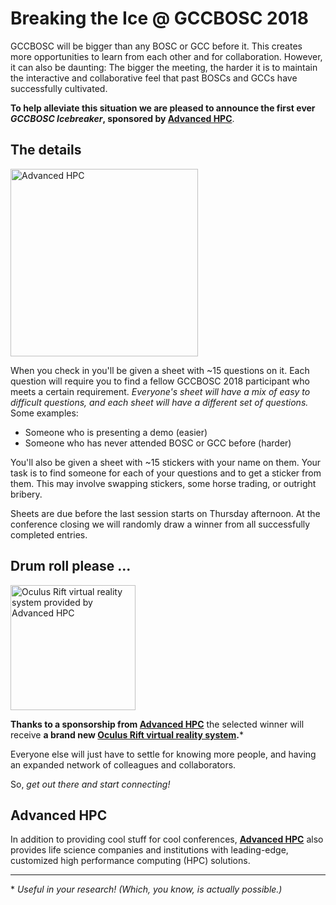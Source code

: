 <slot name="/events/gccbosc2018/header" />

# Breaking the Ice @ GCCBOSC 2018

GCCBOSC will be bigger than any BOSC or GCC before it.  This creates more opportunities to learn from each other and for collaboration.  However, it can also be daunting:  The bigger the meeting, the harder it is to maintain the interactive and collaborative feel that past BOSCs and GCCs have successfully cultivated.

**To help alleviate this situation we are pleased to announce the first ever *GCCBOSC Icebreaker*, sponsored by [Advanced HPC](https://www.advancedhpc.com/industries/life-sciences/)**.

## The details

[<img class="float-right" src="/src/events/gccbosc2018/sponsors/advanced-hpc-logo.png" alt="Advanced HPC" width="300" />](https://www.advancedhpc.com/industries/life-sciences/)

When you check in you'll be given a sheet with ~15 questions on it.  Each question will require you to find a fellow GCCBOSC 2018 participant who meets a certain requirement.  *Everyone's sheet will have a mix of easy to difficult questions, and each sheet will have a different set of questions.*  Some examples:

* Someone who is presenting a demo (easier)
* Someone who has never attended BOSC or GCC before (harder)

You'll also be given a sheet with ~15 stickers with your name on them.  Your task is to find someone for each of your questions and to get a sticker from them.  This may involve swapping stickers, some horse trading, or outright bribery.

Sheets are due before the last session starts on Thursday afternoon.  At the conference closing we will randomly draw a winner from all successfully completed entries. 


## Drum roll please ...

[<img class="float-right" src="/src/events/gccbosc2018/icebreaker/rift.jpg" alt="Oculus Rift virtual reality system provided by Advanced HPC" width="200" />](https://www.oculus.com/rift/)

**Thanks to a sponsorship from [Advanced HPC](https://www.advancedhpc.com/industries/life-sciences/)** the selected winner will receive **a brand new [Oculus Rift virtual reality system](https://www.oculus.com/rift/).***

Everyone else will just have to settle for knowing more people, and having an expanded network of colleagues and collaborators.

So, *get out there and start connecting!*

## Advanced HPC

In addition to providing cool stuff for cool conferences, **[Advanced HPC](https://www.advancedhpc.com/industries/life-sciences/)** also provides life science companies and institutions with leading-edge, customized high performance computing (HPC) solutions.

----

&#42; *Useful in your research! (Which, you know, is actually possible.)*
